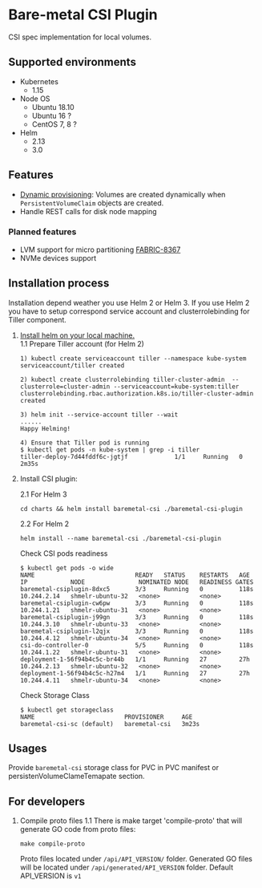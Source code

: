 Bare-metal CSI Plugin
=====================

CSI spec implementation for local volumes.

Supported environments
----------------------
- Kubernetes
  - 1.15
- Node OS
  - Ubuntu 18.10
  - Ubuntu 16 ?
  - CentOS 7, 8 ?
- Helm
  - 2.13
  - 3.0
  
Features
--------

- [Dynamic provisioning](https://kubernetes-csi.github.io/docs/external-provisioner.html): Volumes are created dynamically when `PersistentVolumeClaim` objects are created.
- Handle REST calls for disk node mapping

### Planned features
- LVM support for micro partitioning [FABRIC-8367](https://asdjira.isus.emc.com:8443/browse/FABRIC-8367)
- NVMe devices support

Installation process
---------------------

Installation depend weather you use Helm 2 or Helm 3. If you use Helm 2 you have to setup correspond service account and clusterrolebinding for Tiller  component.

1. [Install helm on your local machine.](https://helm.sh/docs/intro/install/)  
    1.1 Prepare Tiller account (for Helm 2)
    ```
    1) kubectl create serviceaccount tiller --namespace kube-system 
    serviceaccount/tiller created
     
    2) kubectl create clusterrolebinding tiller-cluster-admin  --clusterrole=cluster-admin --serviceaccount=kube-system:tiller
    clusterrolebinding.rbac.authorization.k8s.io/tiller-cluster-admin created
     
    3) helm init --service-account tiller --wait
    ......
    Happy Helming!
    
    4) Ensure that Tiller pod is running
    $ kubectl get pods -n kube-system | grep -i tiller
    tiller-deploy-7d44fddf6c-jgtjf             1/1     Running   0          2m35s
    ```

2. Install CSI plugin:

    2.1 For Helm 3 
    
    ```cd charts && helm install baremetal-csi ./baremetal-csi-plugin```
    
    2.2 For Helm 2
    
    ```helm install --name baremetal-csi ./baremetal-csi-plugin```
    
    Check CSI pods readiness
    
    ```
    $ kubectl get pods -o wide
    NAME                            READY   STATUS    RESTARTS   AGE    IP            NODE               NOMINATED NODE   READINESS GATES
    baremetal-csiplugin-8dxc5       3/3     Running   0          118s   10.244.2.14   shmelr-ubuntu-32   <none>           <none>
    baremetal-csiplugin-cw6pw       3/3     Running   0          118s   10.244.1.21   shmelr-ubuntu-31   <none>           <none>
    baremetal-csiplugin-j99gn       3/3     Running   0          118s   10.244.3.10   shmelr-ubuntu-33   <none>           <none>
    baremetal-csiplugin-l2qjx       3/3     Running   0          118s   10.244.4.12   shmelr-ubuntu-34   <none>           <none>
    csi-do-controller-0             5/5     Running   0          118s   10.244.1.22   shmelr-ubuntu-31   <none>           <none>
    deployment-1-56f94b4c5c-br44b   1/1     Running   27         27h    10.244.2.13   shmelr-ubuntu-32   <none>           <none>
    deployment-1-56f94b4c5c-h27m4   1/1     Running   27         27h    10.244.4.11   shmelr-ubuntu-34   <none>           <none>
    ```
    Check Storage Class
    
    ``` 
    $ kubectl get storageclass
    NAME                         PROVISIONER     AGE
    baremetal-csi-sc (default)   baremetal-csi   3m23s
    ```

Usages
------
 
Provide `baremetal-csi` storage class for PVC in PVC manifest or persistenVolumeClameTemapate section. 


For developers
---------------------

1. Compile proto files
    1.1 There is make target 'compile-proto' that will generate GO code from proto files:
    ```
    make compile-proto
    ``` 
    Proto files located under `/api/API_VERSION/` folder. Generated GO files will be located under `/api/generated/API_VERSION` folder.
    Default API_VERSION is `v1`
